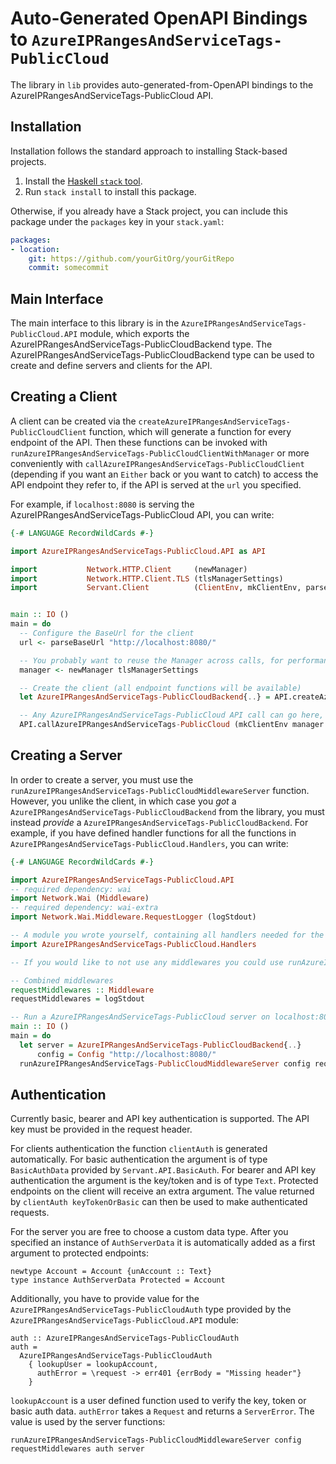 # Auto-Generated OpenAPI Bindings to `AzureIPRangesAndServiceTags-PublicCloud`

The library in `lib` provides auto-generated-from-OpenAPI bindings to the AzureIPRangesAndServiceTags-PublicCloud API.

## Installation

Installation follows the standard approach to installing Stack-based projects.

1. Install the [Haskell `stack` tool](http://docs.haskellstack.org/en/stable/README).
2. Run `stack install` to install this package.

Otherwise, if you already have a Stack project, you can include this package under the `packages` key in your `stack.yaml`:
```yaml
packages:
- location:
    git: https://github.com/yourGitOrg/yourGitRepo
    commit: somecommit
```

## Main Interface

The main interface to this library is in the `AzureIPRangesAndServiceTags-PublicCloud.API` module, which exports the AzureIPRangesAndServiceTags-PublicCloudBackend type. The AzureIPRangesAndServiceTags-PublicCloudBackend
type can be used to create and define servers and clients for the API.

## Creating a Client

A client can be created via the `createAzureIPRangesAndServiceTags-PublicCloudClient` function, which will generate a function for every endpoint of the API.
Then these functions can be invoked with `runAzureIPRangesAndServiceTags-PublicCloudClientWithManager` or more conveniently with `callAzureIPRangesAndServiceTags-PublicCloudClient`
(depending if you want an `Either` back or you want to catch) to access the API endpoint they refer to, if the API is served
at the `url` you specified.

For example, if `localhost:8080` is serving the AzureIPRangesAndServiceTags-PublicCloud API, you can write:

```haskell
{-# LANGUAGE RecordWildCards #-}

import AzureIPRangesAndServiceTags-PublicCloud.API as API

import           Network.HTTP.Client     (newManager)
import           Network.HTTP.Client.TLS (tlsManagerSettings)
import           Servant.Client          (ClientEnv, mkClientEnv, parseBaseUrl)


main :: IO ()
main = do
  -- Configure the BaseUrl for the client
  url <- parseBaseUrl "http://localhost:8080/"

  -- You probably want to reuse the Manager across calls, for performance reasons
  manager <- newManager tlsManagerSettings

  -- Create the client (all endpoint functions will be available)
  let AzureIPRangesAndServiceTags-PublicCloudBackend{..} = API.createAzureIPRangesAndServiceTags-PublicCloudClient

  -- Any AzureIPRangesAndServiceTags-PublicCloud API call can go here, e.g. here we call `getSomeEndpoint`
  API.callAzureIPRangesAndServiceTags-PublicCloud (mkClientEnv manager url) getSomeEndpoint
```

## Creating a Server

In order to create a server, you must use the `runAzureIPRangesAndServiceTags-PublicCloudMiddlewareServer` function. However, you unlike the client, in which case you *got* a `AzureIPRangesAndServiceTags-PublicCloudBackend`
from the library, you must instead *provide* a `AzureIPRangesAndServiceTags-PublicCloudBackend`. For example, if you have defined handler functions for all the
functions in `AzureIPRangesAndServiceTags-PublicCloud.Handlers`, you can write:

```haskell
{-# LANGUAGE RecordWildCards #-}

import AzureIPRangesAndServiceTags-PublicCloud.API
-- required dependency: wai
import Network.Wai (Middleware)
-- required dependency: wai-extra
import Network.Wai.Middleware.RequestLogger (logStdout)

-- A module you wrote yourself, containing all handlers needed for the AzureIPRangesAndServiceTags-PublicCloudBackend type.
import AzureIPRangesAndServiceTags-PublicCloud.Handlers

-- If you would like to not use any middlewares you could use runAzureIPRangesAndServiceTags-PublicCloudServer instead

-- Combined middlewares
requestMiddlewares :: Middleware
requestMiddlewares = logStdout

-- Run a AzureIPRangesAndServiceTags-PublicCloud server on localhost:8080
main :: IO ()
main = do
  let server = AzureIPRangesAndServiceTags-PublicCloudBackend{..}
      config = Config "http://localhost:8080/"
  runAzureIPRangesAndServiceTags-PublicCloudMiddlewareServer config requestMiddlewares server
```

## Authentication

Currently basic, bearer and API key authentication is supported. The API key must be provided
in the request header.

For clients authentication the function `clientAuth` is generated automatically. For basic
authentication the argument is of type `BasicAuthData` provided by `Servant.API.BasicAuth`.
For bearer and API key authentication the argument is the key/token and is of type `Text`.
Protected endpoints on the client will receive an extra argument. The value returned by
`clientAuth keyTokenOrBasic` can then be used to make authenticated requests.

For the server you are free to choose a custom data type. After you specified an instance of
`AuthServerData` it is automatically added as a first argument to protected endpoints:

```
newtype Account = Account {unAccount :: Text}
type instance AuthServerData Protected = Account
```

Additionally, you have to provide value for the `AzureIPRangesAndServiceTags-PublicCloudAuth` type provided by the
`AzureIPRangesAndServiceTags-PublicCloud.API` module:

```
auth :: AzureIPRangesAndServiceTags-PublicCloudAuth
auth =
  AzureIPRangesAndServiceTags-PublicCloudAuth
    { lookupUser = lookupAccount,
      authError = \request -> err401 {errBody = "Missing header"}
    }
```

`lookupAccount` is a user defined function used to verify the key, token or basic auth data.
`authError` takes a `Request` and returns a `ServerError`. The value is used by the server
functions:

```
runAzureIPRangesAndServiceTags-PublicCloudMiddlewareServer config requestMiddlewares auth server
```
